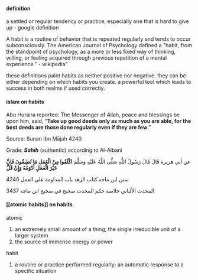 #### definition

a settled or regular tendency or practice, especially one that is hard to give up - google definition 

A habit is a routine of behavior that is repeated regularly and tends to occur subconsciously. The American Journal of Psychology defined a "habit, from the standpoint of psychology, as a more or less fixed way of thinking, willing, or feeling acquired through previous repetition of a mental experience." - wikipedia"

these definitions paint habits as neither positive nor negative. they can be either depending on which habits you create. a powerful tool which leads to success in both realms if used correctly.


#### islam on habits

Abu Huraira reported: The Messenger of Allah, peace and blessings be upon him, said, “**Take up good deeds only as much as you are able, for the best deeds are those done regularly even if they are few**.”

Source: Sunan Ibn Mājah 4240

Grade: **_Sahih_** (authentic) according to Al-Albani

عن أبي هريرة قَالَ قَالَ رَسُولُ اللَّهِ صَلَّى اللَّهُ عَلَيْهِ وَسَلَّمَ **اكْلَفُوا مِنْ الْعَمَلِ مَا تُطِيقُونَ فَإِنَّ خَيْرَ الْعَمَلِ أَدْوَمُهُ وَإِنْ قَلَّ**

4240 سنن ابن ماجه كتاب الزهد باب المداومة على العمل

3437 المحدث الألباني خلاصة حكم المحدث صحيح في صحيح ابن ماجه


#### [[atomic habits]] on habits

atomic 
1. an extremely small amount of a thing; the single irreducible unit of a larger system
2. the source of immense energy or power

habit
1. a routine or practice performed regularly; an automatic response to a specific situation

